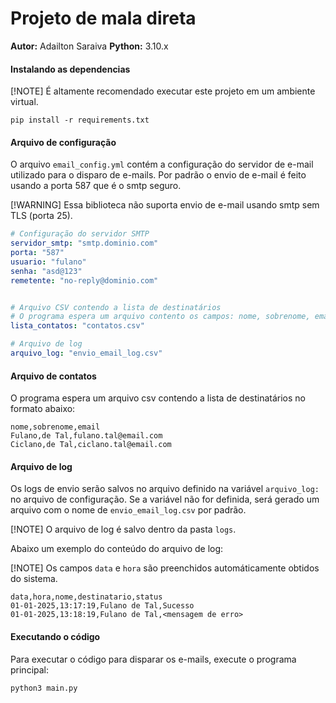 # Projeto de mala direta

**Autor:** Adailton Saraiva
**Python:** 3.10.x

#### Instalando as dependencias

[!NOTE]
É altamente recomendado executar este projeto em um ambiente virtual.

```
pip install -r requirements.txt
```

#### Arquivo de configuração

O arquivo `email_config.yml` contém a configuração do servidor de e-mail utilizado para o disparo de e-mails. Por padrão o envio de e-mail é feito usando a porta 587 que é o smtp seguro.

[!WARNING]
Essa biblioteca não suporta envio de e-mail usando smtp sem TLS (porta 25).

```yml
# Configuração do servidor SMTP
servidor_smtp: "smtp.dominio.com"
porta: "587"
usuario: "fulano"
senha: "asd@123"
remetente: "no-reply@dominio.com"


# Arquivo CSV contendo a lista de destinatários
# O programa espera um arquivo contento os campos: nome, sobrenome, email
lista_contatos: "contatos.csv"

# Arquivo de log
arquivo_log: "envio_email_log.csv"

```

#### Arquivo de contatos

O programa espera um arquivo csv contendo a lista de destinatários no formato abaixo:

```csv
nome,sobrenome,email
Fulano,de Tal,fulano.tal@email.com
Ciclano,de Tal,ciclano.tal@email.com
```

#### Arquivo de log

Os logs de envio serão salvos no arquivo definido na variável `arquivo_log: ` no arquivo de configuração. Se a variável não for definida, será gerado um arquivo com o nome de `envio_email_log.csv` por padrão.

[!NOTE]
O arquivo de log é salvo dentro da pasta `logs`.

Abaixo um exemplo do conteúdo do arquivo de log:

[!NOTE]
Os campos `data` e `hora` são preenchidos automáticamente obtidos do sistema.

```csv
data,hora,nome,destinatario,status
01-01-2025,13:17:19,Fulano de Tal,Sucesso
01-01-2025,13:18:19,Fulano de Tal,<mensagem de erro>

```

#### Executando o código

Para executar o código para disparar os e-mails, execute o programa principal:

```
python3 main.py
```